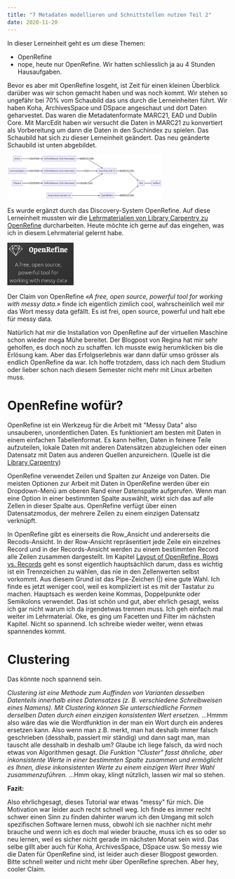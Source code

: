 ```yaml
---
title: "7 Metadaten modellieren und Schnittstellen nutzen Teil 2"
date: 2020-11-20
---
```

In dieser Lerneinheit geht es um diese Themen:

* OpenRefine 
* nope, heute nur OpenRefine. Wir hatten schliesslich ja au 4 Stunden Hausaufgaben.

Bevor es aber mit OpenRefine losgeht, ist Zeit für einen kleinen Überblick darüber was wir schon gemacht haben und was noch kommt. Wir stehen so ungefähr bei 70% vom Schaubild das uns durch die Lerneinheiten führt. Wir haben Koha, ArchivesSpace und DSpace angeschaut und dort Daten geharvestet. Das waren die Metadatenformate MARC21, EAD und Dublin Core. Mit MarcEdit haben wir versucht die Daten in MARC21 zu konvertiert als Vorbereitung um dann die Daten in den Suchindex zu spielen. 
Das Schaubild hat sich zu dieser Lerneinheit geändert. Das neu geänderte Schaubild ist unten abgebildet. 


<img alt="Schaubild" src="https://github.com/stemorit/BAIN-Lerntagebuch/blob/master/_posts/img012-Schaubild-OpenRefine.png?raw=true" width="70%"/>


Es wurde ergänzt durch das Discovery-System OpenRefine. Auf diese Lerneinheit mussten wir die [Lehrmaterialien von Library Carpentry zu OpenRefine](https://librarycarpentry.org/lc-open-refine/) durcharbeiten. Heute möchte ich gerne auf das eingehen, was ich in diesem Lehrmaterial gelernt habe. 

<img alt="OpenRefine Claim" src="https://github.com/stemorit/BAIN-Lerntagebuch/blob/master/_posts/img013-OpenRefineClaim.png?raw=true" width="30%"/>

Der Claim von OpenRefine *«A free, open source, powerful tool for working with messy data.»* finde ich eigentlich zimlich cool, wahrscheinlich weil mir das Wort messy data gefällt. Es ist frei, open source, powerful und halt ebe für messy data. 

Natürlich hat mir die Installation von OpenRefine auf der virtuellen Maschine schon wieder mega Mühe bereitet. Der Blogpost von Regina hat mir sehr geholfen, es doch noch zu schaffen. Ich musste ewig herumklicken bis die Erlösung kam. Aber das Erfolgserlebnis war dann dafür umso grösser als endlich OpenRefine da war. Ich hoffe trotzdem, dass ich nach dem Studium oder lieber schon nach diesem Semester nicht mehr mit Linux arbeiten muss. 

# OpenRefine wofür?
OpenRefine ist ein Werkzeug für die Arbeit mit "Messy Data" also unsauberen, unordentlichen Daten. Es funktioniert am besten mit Daten in einem einfachen Tabellenformat. Es kann helfen, Daten in feinere Teile aufzuteilen, lokale Daten mit anderen Datensätzen abzugleichen oder einen Datensatz mit Daten aus anderen Quellen anzureichern. (Quelle ist die [Library Carpentry](https://librarycarpentry.org/lc-open-refine/))

OpenRefine verwendet Zeilen und Spalten zur Anzeige von Daten. Die meisten Optionen zur Arbeit mit Daten in OpenRefine werden über ein Dropdown-Menü am oberen Rand einer Datenspalte aufgerufen. Wenn man eine Option in einer bestimmten Spalte auswählt, wirkt sich das auf alle Zellen in dieser Spalte aus. OpenRefine verfügt über einen Datensatzmodus, der mehrere Zeilen zu einem einzigen Datensatz verknüpft.

In OpenRefine gibt es einerseits die Row_Ansicht und andererseits die Recods-Ansicht. In der Row-Ansicht repräsentiert jede Zeile ein einzelnes Record und in der Records-Ansicht werden zu einem bestimmten Record alle Zeilen zusammen dargestellt. Im Kapitel [Layout of OpenRefine, Rows vs. Records](https://librarycarpentry.org/lc-open-refine/03-working-with-data/index.html) geht es sonst eigentlich hauptsächlich darum, dass es wichtig ist ein Trennzeichen zu wählen, das nie in den Zellenwerten selbst vorkommt. Aus diesem Grund ist das Pipe-Zeichen (|) eine gute Wahl. Ich finde es jetzt weniger cool, weil es kompliziert ist es mit der Tastatur zu machen. Hauptsach es werden keine Kommas, Doppelpunkte oder Semikolons verwendet. Das ist schön und gut, aber ehrlich gesagt, weiss ich gar nicht warum ich da irgendetwas trennen muss. Ich geh einfach mal weiter im Lehrmaterial. 
Oke, es ging um Facetten und Filter im nächsten Kapitel. Nicht so spannend. Ich schreibe wieder weiter, wenn etwas spannendes kommt.

# Clustering
Das könnte noch spannend sein. 

*Clustering ist eine Methode zum Auffinden von Varianten desselben Datenteils innerhalb eines Datensatzes (z. B. verschiedene Schreibweisen eines Namens). Mit Clustering können Sie unterschiedliche Formen derselben Daten durch einen einzigen konsistenten Wert ersetzen.* ...Hmmm also wäre das wie die Wordfunktion in der man ein Wort durch ein anderes ersetzen kann. Also wenn man z.B. merkt, man hat deshalb immer falsch geschrieben (desshalb, passiert mir ständig) und dann sagt man, man tauscht alle desshalb in deshalb um? Glaube ich liege falsch, da wird noch etwas von Algorithmen gesagt. 
*Die Funktion "Cluster" fasst ähnliche, aber inkonsistente Werte in einer bestimmten Spalte zusammen und ermöglicht es Ihnen, diese inkonsistenten Werte zu einem einzigen Wert Ihrer Wahl zusammenzuführen.* ...Hmm okay, klingt nützlich, lassen wir mal so stehen.




**Fazit:**

Also ehrlichgesagt, dieses Tutorial war etwas "messy" für mich. Die Motivation war leider auch recht schnell weg. Ich finde es immer recht schwer einen Sinn zu finden dahinter warum ich den Umgang mit solch spezifischen Software lernen muss, obwohl ich sie nachher nicht mehr brauche und wenn ich es doch mal wieder brauche, muss ich es so oder so neu lernen, weil es sicher nicht gerade im nächsten Monat sein wird. Das selbe gillt aber auch für Koha, ArchivesSpace, DSpace usw. So messy wie die Daten für OpenRefine sind, ist leider auch dieser Blogpost geworden. Bitte schnell weiter und nicht mehr über OpenRefine sprechen. Aber hey, cooler Claim. 








